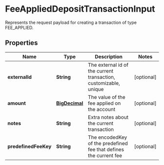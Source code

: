 

# FeeAppliedDepositTransactionInput

Represents the request payload for creating a transaction of type FEE_APPLIED.
## Properties

Name | Type | Description | Notes
------------ | ------------- | ------------- | -------------
**externalId** | **String** | The external id of the current transaction, customizable, unique |  [optional]
**amount** | [**BigDecimal**](BigDecimal.md) | The value of the fee applied on the account |  [optional]
**notes** | **String** | Extra notes about the current transaction |  [optional]
**predefinedFeeKey** | **String** | The encodedKey of the predefined fee that defines the current fee |  [optional]



